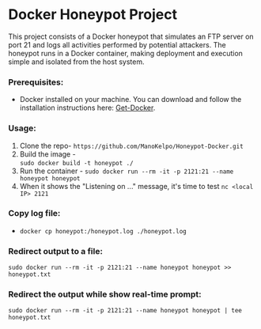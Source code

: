 # Docker Honeypot Project
This project consists of a Docker honeypot that simulates an FTP server on port 21 and logs all activities performed by potential attackers. The honeypot runs in a Docker container, making deployment and execution simple and isolated from the host system.

### Prerequisites:
* Docker installed on your machine. You can download and follow the installation instructions here: [Get-Docker](https://docs.docker.com/get-docker/).

### Usage:
1. Clone the repo- 
`https://github.com/ManoKelpo/Honeypot-Docker.git`
3. Build the image -  
`sudo docker build -t honeypot ./`
4. Run the container - 
`sudo docker run --rm -it -p 2121:21 --name honeypot honeypot`
5. When it shows the "Listening on ..." message, it's time to test
`nc <local IP> 2121`

### Copy log file:
* `docker cp honeypot:/honeypot.log ./honeypot.log`

### Redirect output to a file:
`sudo docker run --rm -it -p 2121:21 --name honeypot honeypot >> honeypot.txt`

### Redirect the output while show real-time prompt:
`sudo docker run --rm -it -p 2121:21 --name honeypot honeypot | tee honeypot.txt`
